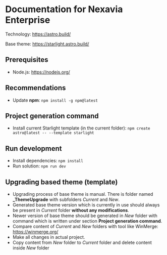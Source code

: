 # Documentation for Nexavia Enterprise

Technology: https://astro.build/

Base theme: https://starlight.astro.build/

## Prerequisites
- Node.js: https://nodejs.org/

## Recommendations
- Update **npm**: ``npm install -g npm@latest``

## Project generation command
- Install current Starlight template (in the current folder): ``npm create astro@latest -- --template starlight``

## Run development
- Install dependencies: ``npm install``
- Run solution: ``npm run dev``

## Upgrading based theme (template)
- Upgrading process of base theme is manual. There is folder named **_ThemeUpgrade** with subfolders *Current* and *New*.
- Generated base theme version which is currently in use should always be present in *Current* folder **without any modifications**.
- Newer version of base theme should be generated in *New* folder with command which is written under section **Project generation command**.
- Compare content of *Current* and *New* folders with tool like WinMerge: https://winmerge.org/
- Make all changes in actual project.
- Copy content from *New* folder to *Current* folder and delete content inside *New* folder
